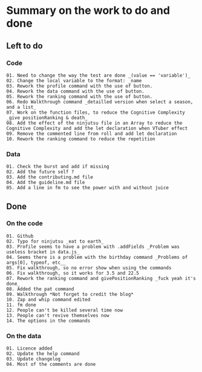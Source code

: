 # Summary on the work to do and done

## Left to do

### Code

    01. Need to change the way the test are done _(value == 'variable')_
    02. Change the local variable to the format: _name
    03. Rework the profile command with the use of button.
    04. Rework the data command with the use of button.
    05. Rework the ranking command with the use of button.
    06. Redo Walkthrough command _detailled version when select a season, and a list_
    07. Work on the function files, to reduce the Cognitive Complexity _give positionRanking & death_
    08. Add the effect of the ninjutsu file in an Array to reduce the Cognitive Complexity and add the let declaration when VTuber effect
    09. Remove the commented line from roll and add let declaration
    10. Rework the ranking command to reduce the repetition

### Data

    01. Check the burst and add if missing
    02. Add the future self ?
    03. Add the contributing.md file
    04. Add the guideline.md file
    05. Add a line in fm to see the power with and without juice

## Done

### On the code

    01. Github
    02. Typo for ninjutsu _eat to earth_
    03. Profile seems to have a problem with .addFields _Problem was useless bracket in data.js_
    04. Seems there is a problem with the birthday command _Problems of args[0], typeof, etc__
    05. Fix walkthrough, so no error show when using the commands
    06. Fix walkthrough, so it works for 3.5 and 22.5
    07. Rework the ranking command and givePositionRanking _fuck yeah it's done_
    08. Added the pat command
    09. Walkthrough *Not forget to credit the blog*
    10. Zap and whip command edited
    11. fm done
    12. People can't be killed several time now
    13. People can't revive themselves now
    14. The options in the commands

### On the data

    01. Licence added
    02. Update the help command
    03. Update changelog
    04. Most of the comments are done

